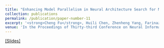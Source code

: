 ```yaml
---
title: "Enhancing Model Parallelism in Neural Architecture Search for Multidevice System"
collection: publications
permalink: /publication/paper-number-11
excerpt: '<strong>Cheng Fu</strong>, Huili Chen, Zhenheng Yang, Farinaz Koushanfar, Yuandong Tian, Jishen Zhao'
venue: 'In the Proceedings of Thirty-third Conference on Neural Information Processing System (NeurIPS), 2019'
---
```


<a href="http://chengfu0118.github.io/files/coda_slides.pdf"> [Slides]</a>
